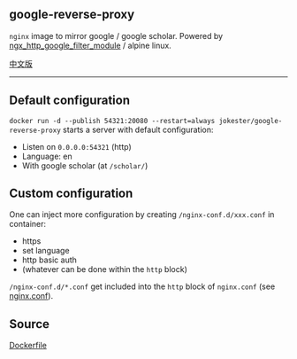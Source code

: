 ## google-reverse-proxy

`nginx` image to mirror google / google scholar. Powered by [ngx_http_google_filter_module](https://github.com/cuber/ngx_http_google_filter_module) / alpine linux.

[中文版](Readme-zh.md)

--------------

## Default configuration

`docker run -d --publish 54321:20080 --restart=always jokester/google-reverse-proxy` starts a server with default configuration:

- Listen on `0.0.0.0:54321` (http)
- Language: en
- With google scholar (at `/scholar/`)

## Custom configuration

One can inject more configuration by creating `/nginx-conf.d/xxx.conf` in container:

- https
- set language
- http basic auth
- (whatever can be done within the `http` block)

`/nginx-conf.d/*.conf` get included into the `http` block of `nginx.conf` (see [nginx.conf](https://github.com/jokester/Dockerfiles/blob/master/google-reverse-proxy/nginx.conf)).

## Source

[Dockerfile](https://github.com/jokester/Dockerfiles/tree/master/google-reverse-proxy)
